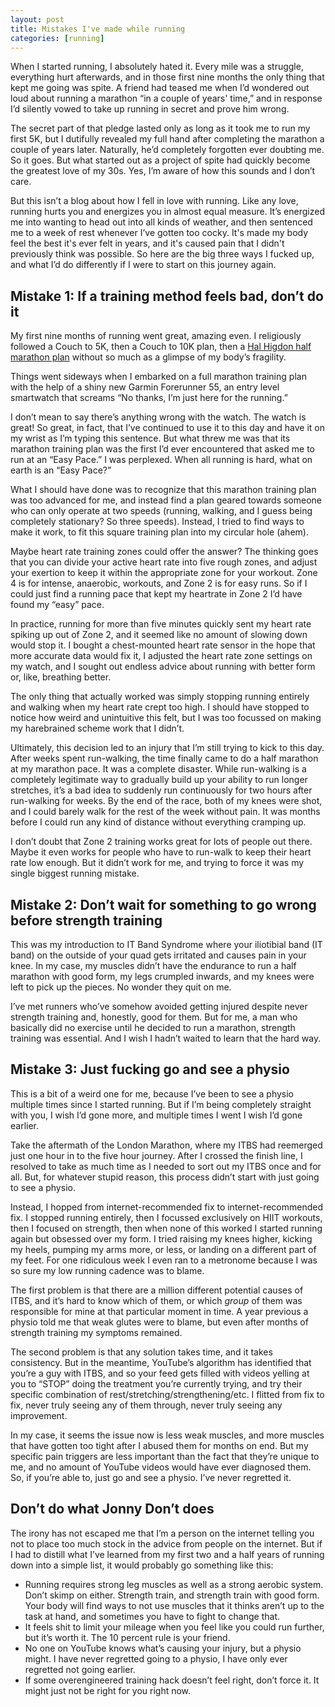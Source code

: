 ```yaml
---
layout: post
title: Mistakes I've made while running
categories: [running]
---
```

When I started running, I absolutely hated it. Every mile was a struggle, everything hurt afterwards, and in those first nine months the only thing that kept me going was spite. A friend had teased me when I’d wondered out loud about running a marathon “in a couple of years' time,” and in response I’d silently vowed to take up running in secret and prove him wrong.

The secret part of that pledge lasted only as long as it took me to run my first 5K, but I dutifully revealed my full hand after completing the marathon a couple of years later. Naturally, he’d completely forgotten ever doubting me. So it goes. But what started out as a project of spite had quickly become the greatest love of my 30s. Yes, I’m aware of how this sounds and I don’t care.

But this isn’t a blog about how I fell in love with running. Like any love, running hurts you and energizes you in almost equal measure. It’s energized me into wanting to head out into all kinds of weather, and then sentenced me to a week of rest whenever I’ve gotten too cocky. It's made my body feel the best it's ever felt in years, and it's caused pain that I didn't previously think was possible. So here are the big three ways I fucked up, and what I’d do differently if I were to start on this journey again.
<!--more-->

## Mistake 1: If a training method feels bad, don’t do it

My first nine months of running went great, amazing even. I religiously followed a Couch to 5K, then a Couch to 10K plan, then a [Hal Higdon half marathon plan](https://www.halhigdon.com/training-programs/half-marathon-training/novice-1-half-marathon/) without so much as a glimpse of my body’s fragility.

Things went sideways when I embarked on a full marathon training plan with the help of a shiny new Garmin Forerunner 55, an entry level smartwatch that screams “No thanks, I’m just here for the running.” 

I don’t mean to say there’s anything wrong with the watch. The watch is great\! So great, in fact, that I’ve continued to use it to this day and have it on my wrist as I’m typing this sentence. But what threw me was that its marathon training plan was the first I’d ever encountered that asked me to run at an “Easy Pace.” I was perplexed. When all running is hard, what on earth is an “Easy Pace?”

What I should have done was to recognize that this marathon training plan was too advanced for me, and instead find a plan geared towards someone who can only operate at two speeds (running, walking, and I guess being completely stationary? So three speeds). Instead, I tried to find ways to make it work, to fit this square training plan into my circular hole (ahem). 

Maybe heart rate training zones could offer the answer? The thinking goes that you can divide your active heart rate into five rough zones, and adjust your exertion to keep it within the appropriate zone for your workout. Zone 4 is for intense, anaerobic, workouts, and Zone 2 is for easy runs. So if I could just find a running pace that kept my heartrate in Zone 2 I’d have found my “easy” pace.

In practice, running for more than five minutes quickly sent my heart rate spiking up out of Zone 2, and it seemed like no amount of slowing down would stop it. I bought a chest-mounted heart rate sensor in the hope that more accurate data would fix it, I adjusted the heart rate zone settings on my watch, and I sought out endless advice about running with better form or, like, breathing better. 

The only thing that actually worked was simply stopping running entirely and walking when my heart rate crept too high. I should have stopped to notice how weird and unintuitive this felt, but I was too focussed on making my harebrained scheme work that I didn’t.

Ultimately, this decision led to an injury that I’m still trying to kick to this day. After weeks spent run-walking, the time finally came to do a half marathon at my marathon pace. It was a complete disaster. While run-walking is a completely legitimate way to gradually build up your ability to run longer stretches, it’s a bad idea to suddenly run continuously for two hours after run-walking for weeks. By the end of the race, both of my knees were shot, and I could barely walk for the rest of the week without pain. It was months before I could run any kind of distance without everything cramping up. 

I don’t doubt that Zone 2 training works great for lots of people out there. Maybe it even works for people who have to run-walk to keep their heart rate low enough. But it didn’t work for me, and trying to force it was my single biggest running mistake.

## Mistake 2: Don’t wait for something to go wrong before strength training

This was my introduction to IT Band Syndrome where your iliotibial band (IT band) on the outside of your quad gets irritated and causes pain in your knee. In my case, my muscles didn’t have the endurance to run a half marathon with good form, my legs crumpled inwards, and my knees were left to pick up the pieces. No wonder they quit on me.

I’ve met runners who’ve somehow avoided getting injured despite never strength training and, honestly, good for them. But for me, a man who basically did no exercise until he decided to run a marathon, strength training was essential. And I wish I hadn’t waited to learn that the hard way. 

## Mistake 3: Just fucking go and see a physio

This is a bit of a weird one for me, because I’ve been to see a physio multiple times since I started running. But if I’m being completely straight with you, I wish I’d gone more, and multiple times I went I wish I’d gone earlier.

Take the aftermath of the London Marathon, where my ITBS had reemerged just one hour in to the five hour journey. After I crossed the finish line, I resolved to take as much time as I needed to sort out my ITBS once and for all. But, for whatever stupid reason, this process didn’t start with just going to see a physio. 

Instead, I hopped from internet-recommended fix to internet-recommended fix. I stopped running entirely, then I focussed exclusively on HIIT workouts, then I focused on strength, then when none of this worked I started running again but obsessed over my form. I tried raising my knees higher, kicking my heels, pumping my arms more, or less, or landing on a different part of my feet. For one ridiculous week I even ran to a metronome because I was so sure my low running cadence was to blame.

The first problem is that there are a million different potential causes of ITBS, and it’s hard to know which of them, or which *group* of them was responsible for mine at that particular moment in time. A year previous a physio told me that weak glutes were to blame, but even after months of strength training my symptoms remained.

The second problem is that any solution takes time, and it takes consistency. But in the meantime, YouTube’s algorithm has identified that you’re a guy with ITBS, and so your feed gets filled with videos yelling at you to “STOP” doing the treatment you’re currently trying, and try their specific combination of rest/stretching/strengthening/etc. I flitted from fix to fix, never truly seeing any of them through, never truly seeing any improvement. 

In my case, it seems the issue now is less weak muscles, and more muscles that have gotten too tight after I abused them for months on end. But my specific pain triggers are less important than the fact that they’re unique to me, and no amount of YouTube videos would have ever diagnosed them. So, if you’re able to, just go and see a physio. I’ve never regretted it.

## Don’t do what Jonny Don’t does

The irony has not escaped me that I’m a person on the internet telling you not to place too much stock in the advice from people on the internet. But if I had to distill what I’ve learned from my first two and a half years of running down into a simple list, it would probably go something like this: 

* Running requires strong leg muscles as well as a strong aerobic system. Don’t skimp on either. Strength train, and strength train with good form. Your body will find ways to not use muscles that it thinks aren’t up to the task at hand, and sometimes you have to fight to change that.  
* It feels shit to limit your mileage when you feel like you could run further, but it’s worth it. The 10 percent rule is your friend.   
* No one on YouTube knows what’s causing your injury, but a physio might. I have never regretted going to a physio, I have only ever regretted not going earlier.  
* If some overengineered training hack doesn’t feel right, don’t force it. It might just not be right for you right now.
